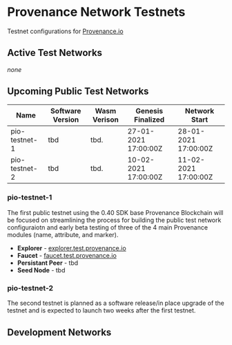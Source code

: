 # Provenance Network Testnets
Testnet configurations for [Provenance.io](https://provenance.io)

## Active Test Networks

_none_

## Upcoming Public Test Networks

| Name          | Software Version | Wasm Verison | Genesis Finalized    | Network Start        |
|---------------|------------------|--------------|----------------------|----------------------|
| pio-testnet-1 | tbd              | tbd.         | 27-01-2021 17:00:00Z | 28-01-2021 17:00:00Z |
| pio-testnet-2 | tbd              | tbd.         | 10-02-2021 17:00:00Z | 11-02-2021 17:00:00Z |


### pio-testnet-1

The first public testnet using the 0.40 SDK base Provenance Blockchain will be focused on streamlining the process for building the public test network configuraiotn and early beta testing of three of the 4 main Provenance modules (name, attribute, and marker).

- **Explorer** - [explorer.test.provenance.io](https://explorer.test.provenance.io)
- **Faucet** - [faucet.test.provenance.io](https://faucet.test.provenance.io)
- **Persistant Peer** - tbd
- **Seed Node** - tbd

### pio-testnet-2

The second testnet is planned as a software release/in place upgrade of the testnet and is expected to launch two weeks after the first testnet.

## Development Networks
